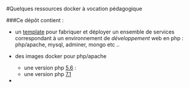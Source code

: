 #Quelques ressources docker à vocation pédagogique

###Ce dépôt contient :

+ un [template](https://bitbucket.org/canals5/docker-things/src/boilerplates/php.dev.boilerplate ) pour fabriquer et déployer un ensemble de services correspondant à un environnement
   de *développement* web en php : php/apache, mysql, adminer, mongo etc ..


+ des images docker pour php/apache
    * une version php [5.6](https://bitbucket.org/canals5/docker-things/src/5708bc570e8a473c90c49c1c863c0b80ca3f4c72/php/5.6/?at=master) :
    * une version php [7.1](https://bitbucket.org/canals5/docker-things/src/5708bc570e8a473c90c49c1c863c0b80ca3f4c72/php/7.1/?at=master)
+